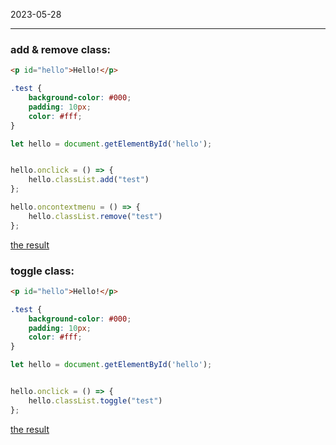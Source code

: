 2023-05-28

----

### add & remove class:
```html
<p id="hello">Hello!</p>
```
```css
.test {
	background-color: #000;
	padding: 10px;
	color: #fff;
}
```
```js
let hello = document.getElementById('hello');


hello.onclick = () => {
	hello.classList.add("test")
};

hello.oncontextmenu = () => {
	hello.classList.remove("test")
};
```
[the result](https://codepen.io/benHaseep/pen/oNaOdBK)


### toggle class:
```html
<p id="hello">Hello!</p>
```
```css
.test {
	background-color: #000;
	padding: 10px;
	color: #fff;
}
```
```js
let hello = document.getElementById('hello');


hello.onclick = () => {
	hello.classList.toggle("test")
};
```
[the result](https://codepen.io/benHaseep/pen/poxBVea)


